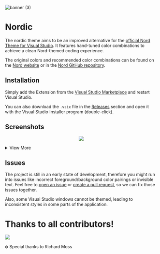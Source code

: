 ![banner (3)](https://user-images.githubusercontent.com/27204033/169149854-f1dbee73-b555-48f6-ac7b-0c2c1c87e16c.png)

# Nordic

The nordic theme aims to be an improved alternative for the [official Nord Theme for Visual Studio](https://marketplace.visualstudio.com/items?itemName=arcticicestudio.nord-visual-studio). 
It features hand-tuned color combinations to achieve a clean Nord-themed coding experience.

The original colors and recommended color combinations can be found on the [Nord website](https://www.nordtheme.com/) or in the [Nord GitHub repository](https://github.com/arcticicestudio/nord).

## Installation

Simply add the Extension from the [Visual Studio Marketplace](https://marketplace.visualstudio.com/items?itemName=DennisStanze.nordic-001) and restart Visual Studio. 

You can also download the `.vsix` file in the [Releases](https://github.com/dst80/nordic/releases) section and open it with the Visual Studio Installer program (double-click).

## Screenshots

<p align="center">
  <img src="https://user-images.githubusercontent.com/27204033/169153031-9f63c573-a468-4ccd-93aa-e22540649986.png">
</p>

<details>
  <summary>View More</summary>
  Coming soon ... :D
</details>

## Issues

The project is still in an early state of development, therefore you might run into issues like incorrect foreground/background color pairings or invisible text. Feel free to [open an issue](https://github.com/dst80/nordic/issues) or [create a pull request](https://github.com/dst80/nordic/pulls), so we can fix those issues together. 

Also, some Visual Studio windows cannot be themed, leading to inconsistent styles in some parts of the application.

# Thanks to all contributors!

<a href="https://github.com/dst80/nordic/graphs/contributors">
  <img src="https://contrib.rocks/image?repo=dst80/nordic" />
</a>

❄️️ Special thanks to Richard Moss
